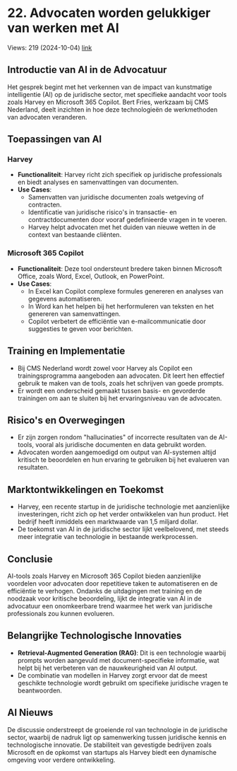 # 22. Advocaten worden gelukkiger van werken met AI
Views: 219 (2024-10-04) [link](https://www.youtube.com/watch?v=AKzcO2b2Sls)


 ## Introductie van AI in de Advocatuur
Het gesprek begint met het verkennen van de impact van kunstmatige intelligentie (AI) op de juridische sector, met specifieke aandacht voor tools zoals Harvey en Microsoft 365 Copilot. Bert Fries, werkzaam bij CMS Nederland, deelt inzichten in hoe deze technologieën de werkmethoden van advocaten veranderen.

## Toepassingen van AI
### Harvey
- **Functionaliteit**: Harvey richt zich specifiek op juridische professionals en biedt analyses en samenvattingen van documenten.
- **Use Cases**:
  - Samenvatten van juridische documenten zoals wetgeving of contracten.
  - Identificatie van juridische risico's in transactie- en contractdocumenten door vooraf gedefinieerde vragen in te voeren.
  - Harvey helpt advocaten met het duiden van nieuwe wetten in de context van bestaande cliënten.

### Microsoft 365 Copilot
- **Functionaliteit**: Deze tool ondersteunt bredere taken binnen Microsoft Office, zoals Word, Excel, Outlook, en PowerPoint.
- **Use Cases**:
  - In Excel kan Copilot complexe formules genereren en analyses van gegevens automatiseren.
  - In Word kan het helpen bij het herformuleren van teksten en het genereren van samenvattingen.
  - Copilot verbetert de efficiëntie van e-mailcommunicatie door suggesties te geven voor berichten.

## Training en Implementatie
- Bij CMS Nederland wordt zowel voor Harvey als Copilot een trainingsprogramma aangeboden aan advocaten. Dit leert hen effectief gebruik te maken van de tools, zoals het schrijven van goede prompts.
- Er wordt een onderscheid gemaakt tussen basis- en gevorderde trainingen om aan te sluiten bij het ervaringsniveau van de advocaten.

## Risico's en Overwegingen
- Er zijn zorgen rondom "hallucinaties" of incorrecte resultaten van de AI-tools, vooral als juridische documenten en data gebruikt worden.
- Advocaten worden aangemoedigd om output van AI-systemen altijd kritisch te beoordelen en hun ervaring te gebruiken bij het evalueren van resultaten.

## Marktontwikkelingen en Toekomst
- Harvey, een recente startup in de juridische technologie met aanzienlijke investeringen, richt zich op het verder ontwikkelen van hun product. Het bedrijf heeft inmiddels een marktwaarde van 1,5 miljard dollar.
- De toekomst van AI in de juridische sector lijkt veelbelovend, met steeds meer integratie van technologie in bestaande werkprocessen.

## Conclusie
AI-tools zoals Harvey en Microsoft 365 Copilot bieden aanzienlijke voordelen voor advocaten door repetitieve taken te automatiseren en de efficiëntie te verhogen. Ondanks de uitdagingen met training en de noodzaak voor kritische beoordeling, lijkt de integratie van AI in de advocatuur een onomkeerbare trend waarmee het werk van juridische professionals zou kunnen evolueren.

## Belangrijke Technologische Innovaties
- **Retrieval-Augmented Generation (RAG)**: Dit is een technologie waarbij prompts worden aangevuld met document-specifieke informatie, wat helpt bij het verbeteren van de nauwkeurigheid van AI output.
- De combinatie van modellen in Harvey zorgt ervoor dat de meest geschikte technologie wordt gebruikt om specifieke juridische vragen te beantwoorden.

## AI Nieuws
De discussie onderstreept de groeiende rol van technologie in de juridische sector, waarbij de nadruk ligt op samenwerking tussen juridische kennis en technologische innovatie. De stabiliteit van gevestigde bedrijven zoals Microsoft en de opkomst van startups als Harvey biedt een dynamische omgeving voor verdere ontwikkeling.